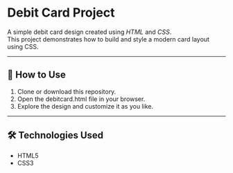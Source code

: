 # Debit Card Project

A simple debit card design created using *HTML* and *CSS*.  
This project demonstrates how to build and style a modern card layout using CSS.

---

## 🚀 How to Use
1. Clone or download this repository.
2. Open the debitcard.html file in your browser.
3. Explore the design and customize it as you like.

---

## 🛠 Technologies Used
- HTML5  
- CSS3
